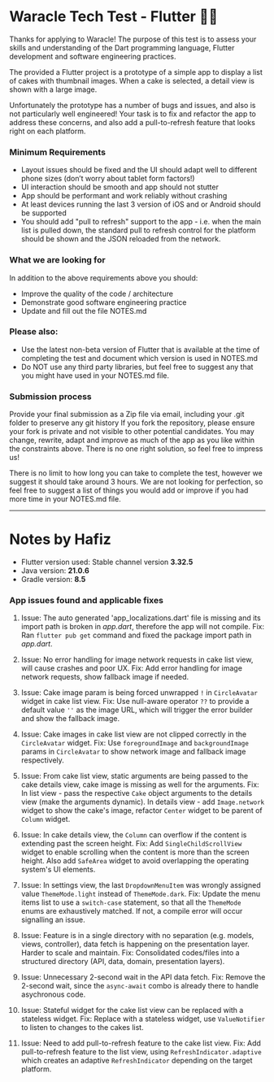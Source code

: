 # Waracle Tech Test - Flutter :technologist:

Thanks for applying to Waracle! The purpose of this test is to assess your skills and understanding of the Dart programming language, Flutter development and software engineering practices.

The provided a Flutter project is a prototype of a simple app to display a list of cakes with thumbnail images. When a cake is selected, a detail view is shown with a large image.

Unfortunately the prototype has a number of bugs and issues, and also is not particularly well engineered! Your task is to fix and refactor the app to address these concerns, and also add a pull-to-refresh feature that looks right on each platform.

### Minimum Requirements

- Layout issues should be fixed and the UI should adapt well to different phone sizes (don’t worry about tablet form factors!)
- UI interaction should be smooth and app should not stutter
- App should be performant and work reliably without crashing
- At least devices running the last 3 version of iOS and or Android should be supported
- You should add "pull to refresh" support to the app - i.e. when the main list is pulled down, the standard pull to refresh control for the platform should be shown and the JSON reloaded from the network.

### What we are looking for

In addition to the above requirements above you should:

- Improve the quality of the code / architecture
- Demonstrate good software engineering practice
- Update and fill out the file NOTES.md

### Please also:

- Use the latest non-beta version of Flutter that is available at the time of completing the test and document which version is used in NOTES.md
- Do NOT use any third party libraries, but feel free to suggest any that you might have used in your NOTES.md file.

### Submission process

Provide your final submission as a Zip file via email, including your .git folder to preserve any git history
If you fork the repository, please ensure your fork is private and not visible to other potential candidates.
You may change, rewrite, adapt and improve as much of the app as you like within the constraints above. There is no one right solution, so feel free to impress us!

There is no limit to how long you can take to complete the test, however we suggest it should take around 3 hours. We are not looking for perfection, so feel free to suggest a list of things you would add or improve if you had more time in your NOTES.md file.

---

# Notes by Hafiz

- Flutter version used: Stable channel version **3.32.5**
- Java version: **21.0.6**
- Gradle version: **8.5**

### App issues found and applicable fixes

1. Issue: The auto generated 'app_localizations.dart' file is missing and its import path is broken in _app.dart_, therefore the app will not compile.
  Fix: Ran `flutter pub get` command and fixed the package import path in _app.dart_.

2. Issue: No error handling for image network requests in cake list view, will cause crashes and poor UX.
  Fix: Add error handling for image network requests, show fallback image if needed.

3. Issue: Cake image param is being forced unwrapped `!` in `CircleAvatar` widget in cake list view.
  Fix: Use null-aware operator `??` to provide a default value `''` as the image URL, which will trigger the error builder and show the fallback image.

4. Issue: Cake images in cake list view are not clipped correctly in the `CircleAvatar` widget.
  Fix: Use `foregroundImage` and `backgroundImage` params in `CircleAvatar` to show network image and fallback image respectively.

5. Issue: From cake list view, static arguments are being passed to the cake details view, cake image is missing as well for the arguments.
  Fix: In list view - pass the respective `Cake` object arguments to the details view (make the arguments dynamic). In details view - add `Image.network` widget to show the cake's image, refactor `Center` widget to be parent of `Column` widget.

6. Issue: In cake details view, the `Column` can overflow if the content is extending past the screen height.
  Fix: Add `SingleChildScrollView` widget to enable scrolling when the content is more than the screen height. Also add `SafeArea` widget to avoid overlapping the operating system's UI elements.

7. Issue: In settings view, the last `DropdownMenuItem` was wrongly assigned value `ThemeMode.light` instead of `ThemeMode.dark`. 
  Fix: Update the menu items list to use a `switch-case` statement, so that all the `ThemeMode` enums are exhaustively matched. If not, a compile error will occur signalling an issue.

8. Issue: Feature is in a single directory with no separation (e.g. models, views, controller), data fetch is happening on the presentation layer. Harder to scale and maintain.
  Fix: Consolidated codes/files into a structured directory (API, data, domain, presentation layers).

9. Issue: Unnecessary 2-second wait in the API data fetch.
  Fix: Remove the 2-second wait, since the `async-await` combo is already there to handle asychronous code.

10. Issue: Stateful widget for the cake list view can be replaced with a stateless widget.
  Fix: Replace with a stateless widget, use `ValueNotifier` to listen to changes to the cakes list.

11. Issue: Need to add pull-to-refresh feature to the cake list view.
  Fix: Add pull-to-refresh feature to the list view, using `RefreshIndicator.adaptive` which creates an adaptive `RefreshIndicator` depending on the target platform.


